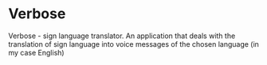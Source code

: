 # Verbose

Verbose - sign language translator.
An application that deals with the translation of sign language into voice messages of the chosen language (in my case English)
